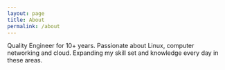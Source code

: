 ```yaml
---
layout: page
title: About
permalink: /about
---
```


Quality Engineer for 10+ years. Passionate about Linux, computer networking and cloud. Expanding my skill set and knowledge every day in these areas.
